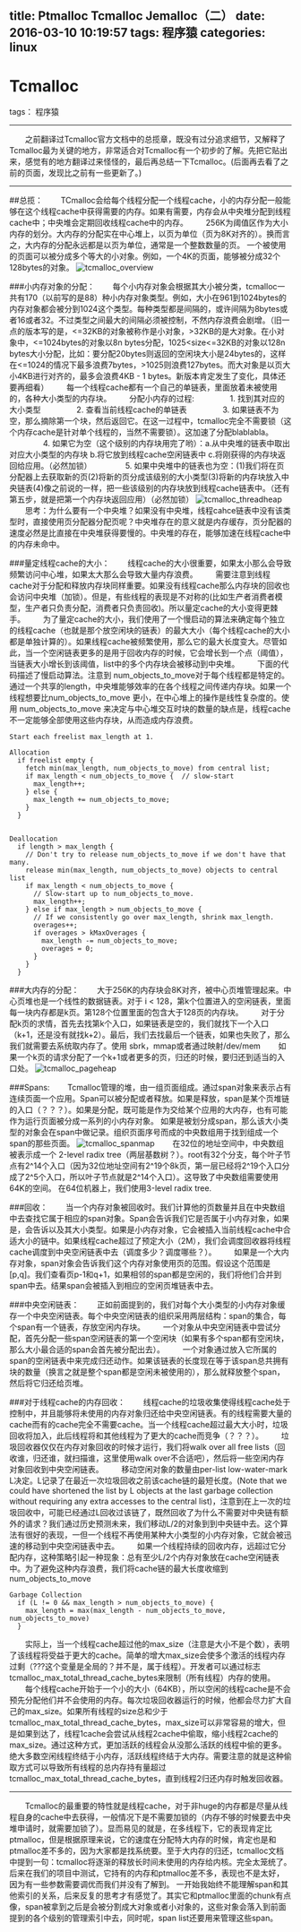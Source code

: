 title: Ptmalloc Tcmalloc Jemalloc（二）
date: 2016-03-10 10:19:57
tags: 程序猿
categories: linux
---

# Tcmalloc

tags： 程序猿

---

&emsp;&emsp;之前翻译过Tcmalloc官方文档中的总揽章，既没有过分追求细节，又解释了Tcmalloc最为关键的地方，非常适合对Tcmalloc有一个初步的了解。先把它贴出来，感觉有的地方翻译过来怪怪的，最后再总结一下Tcmalloc。(后面再去看了之前的页面，发现比之前有一些更新了。)

---

##总揽：
&emsp;&emsp;TCmalloc会给每个线程分配一个线程cache，小的内存分配一般能够在这个线程cache中获得需要的内存。如果有需要，内存会从中央堆分配到线程cache中；中央堆会定期回收线程cache中的内存。
&emsp;&emsp;256K为阈值区作为大小内存的划分。大内存的分配实在中心堆上，以页为单位（页为8K对齐的）。换而言之，大内存的分配永远都是以页为单位，通常是一个整数数量的页。
一个被使用的页面可以被分成多个等大的小对象。例如，一个4K的页面，能够被分成32个128bytes的对象。
![tcmalloc_overview](/images/tcmalloc_overview.gif)


###小内存对象的分配：
&emsp;&emsp;每个小内存对象会根据其大小被分类，tcmalloc一共有170（以前写的是88）种小内存对象类型。例如，大小在961到1024bytes的内存对象都会被分到1024这个类型。每种类型都是间隔的，或许间隔为8bytes或者16或者32。不过类型之间最大的间隔必须被控制，不然内存浪费会剧增。（旧一点的版本写的是，<=32KB的对象被称作是小对象，>32KB的是大对象。在小对象中，<=1024bytes的对象以8n bytes分配，1025<size<=32KB的对象以128n bytes大小分配，比如：要分配20bytes则返回的空闲块大小是24bytes的，这样在<=1024的情况下最多浪费7bytes，>1025则浪费127bytes。而大对象是以页大小4KB进行对齐的，最多会浪费4KB - 1 bytes。新版本肯定发生了变化，具体还要再细看）
&emsp;&emsp;每一个线程cache都有一个自己的单链表，里面放着未被使用的，各种大小类型的内存块。
&emsp;&emsp;分配小内存的过程:
&emsp;&emsp;&emsp;&emsp;	1. 找到其对应的大小类型
&emsp;&emsp;&emsp;&emsp;	2. 查看当前线程cache的单链表
&emsp;&emsp;&emsp;&emsp;	3. 如果链表不为空，那么摘除第一个块，然后返回它。在这一过程中，tcmalloc完全不需要锁（这个内存cache是针对单个线程的，当然不需要锁）。这加速了分配blablabla。
&emsp;&emsp;&emsp;&emsp;	4. 如果它为空（这个级别的内存块用完了哟）：a.从中央堆的链表中取出对应大小类型的内存块 b.将它放到线程cache空闲链表中 c.将刚获得的内存块返回给应用。（必然加锁）
&emsp;&emsp;&emsp;&emsp;5. 如果中央堆中的链表也为空：(1)我们将在页分配器上去获取新的页(2)将新的页分成该级别的大小类型(3)将新的内存块放入中央链表(4)像之前说的一样，把一些该级别的内存块放到线程cache链表中。（还有第五步，就是把第一个内存块返回应用）（必然加锁）
![tcmalloc_threadheap](/images/tcmalloc_threadheap.gif)
&emsp;&emsp;思考：为什么要有一个中央堆？如果没有中央堆，线程cahce链表中没有该类型时，直接使用页分配器分配页呢？中央堆存在的意义就是内存缓存，页分配器的速度必然是比直接在中央堆获得要慢的。中央堆的存在，能够加速在线程cache中的内存未命中。

###量定线程cache的大小：
&emsp;&emsp;线程cache的大小很重要，如果太小那么会导致频繁访问中心堆，如果太大那么会导致大量内存浪费。
&emsp;&emsp;需要注意到线程cache对于分配和释放内存块同样重要。如果没有线程cache那么内存块的回收也会访问中央堆（加锁）。但是，有些线程的表现是不对称的(比如生产者消费者模型，生产者只负责分配，消费者只负责回收)。所以量定cache的大小变得更棘手。
&emsp;&emsp;为了量定cache的大小，我们使用了一个慢启动的算法来确定每个独立的线程cache（也就是那个放空闲块的链表）的最大大小（每个线程cache的大小都是单独计算的）。如果线程cache被频繁使用，那么它的最大长度变大。尽管如此，当一个空闲链表更多的是用于回收内存的时候，它会增长到一个点（阈值），当链表大小增长到该阈值，list中的多个内存块会被移动到中央堆。
&emsp;&emsp;下面的代码描述了慢启动算法。注意到 num_objects_to_move对于每个线程都是特定的。通过一个共享的length，中央堆能够效率的在各个线程之间传递内存块。如果一个线程想要比num_objects_to_move 更小，在中心堆上的操作是线性复杂度的。使用 num_objects_to_move 来决定与中心堆交互时块的数量的缺点是，线程cache不一定能够全部使用这些内存块，从而造成内存浪费。

```
Start each freelist max_length at 1.

Allocation
  if freelist empty {
    fetch min(max_length, num_objects_to_move) from central list;
    if max_length < num_objects_to_move {  // slow-start
      max_length++;
    } else {
      max_length += num_objects_to_move;
    }
  }


Deallocation
  if length > max_length {
    // Don't try to release num_objects_to_move if we don't have that many.
    release min(max_length, num_objects_to_move) objects to central list
    if max_length < num_objects_to_move {
      // Slow-start up to num_objects_to_move.
      max_length++;
    } else if max_length > num_objects_to_move {
      // If we consistently go over max_length, shrink max_length.
      overages++;
      if overages > kMaxOverages {
        max_length -= num_objects_to_move;
        overages = 0;
      }
    }
  }
```

###大内存的分配：
&emsp;&emsp;大于256K的内存块会8K对齐，被中心页堆管理起来。中心页堆也是一个线性的数据链表。对于 i < 128，第k个位置进入的空闲链表，里面每一块内存都是k页。第128个位置里面的包含大于128页的内存块。
&emsp;&emsp;对于分配k页的求情，首先去找第k个入口，如果链表是空的，我们就找下一个入口（k+1，还是没有就找k+2）。最后，我们去找最后一个链表，如果也失败了，那么我们就需要去系统取内存了。使用 sbrk，mmap或者通过映射/dev/mem
&emsp;&emsp;如果一个k页的请求分配了一个k+1或者更多的页，归还的时候，要归还到适当的入口处。
![tcmalloc_pageheap](/images/tcmalloc_pageheap.gif)

###Spans:
&emsp;&emsp;Tcmalloc管理的堆，由一组页面组成。通过span对象来表示占有连续页面一个应用。Span可以被分配或者释放。如果是释放，span是某个页堆链的入口（？？？）。如果是分配，既可能是作为交给某个应用的大内存，也有可能作为运行页面被分成一系列的小内存对象。
如果是被划分成span，那么该大小类型的对象会在span中做记录。组织页面序号而成的中央数组用于找到组成一个span的那些页面。
![tcmalloc_spanmap](/images/tcmalloc_spanmap.gif)
&emsp;&emsp;在32位的地址空间中，中央数组被表示成一个 2-level radix tree（两层基数树？）。root有32个分支，每个叶子节点有2^14个入口（因为32位地址空间有2^19个8k页，第一层已经将2^19个入口分成了2^5个入口，所以叶子节点就是2^14个入口）。这导致了中央数组需要使用64K的空间。
	在64位机器上，我们使用3-level radix tree.

###回收：
&emsp;&emsp;当一个内存对象被回收时。我们计算他的页数量并且在中央数组中去查找它属于相应的span对象。Span会告诉我们它是否属于小内存对象，如果是，会告诉以及其大小类型。如果是小内存对象，它会被插入当前线程cache中合适大小的链中。如果线程cache超过了预定大小（2M），我们会调度回收器将线程cache调度到中央空闲链表中去（调度多少？调度哪些？）。
&emsp;&emsp;如果是一个大内存对象，span对象会告诉我们这个内存对象使用页的范围。假设这个范围是[p,q]。我们查看页p-1和q+1，如果相邻的span都是空闲的，我们将他们合并到span中去。结果span会被插入到相应的空闲页堆链表中去。

###中央空闲链表：
&emsp;&emsp;正如前面提到的，我们对每个大小类型的小内存对象缓存一个中央空闲链表。每个中央空闲链表的组织采用两层结构：span的集合，每个span有一个链表，存放空闲内存块。
&emsp;&emsp;一个对象从中央空闲链表中尝试分配，首先分配一些span空闲链表的第一个空闲块（如果有多个span都有空闲块，那么大小最合适的span会首先被分配出去）。
&emsp;&emsp;一个对象通过放入它所属的span的空闲链表中来完成归还动作。如果该链表的长度现在等于该span总共拥有块的数量（换言之就是整个span都是空闲未被使用的），那么就释放整个span，然后将它归还给页堆。

###对于线程cache的内存回收：
&emsp;&emsp;线程cache的垃圾收集使得线程cache处于控制中，并且能够将未使用的内存对象归还给中央空闲链表。有的线程需要大量的cache而有的cache完全不需要cache。当一个线程cache超过最大大小时，垃圾回收将加入，此后线程将和其他线程为了更大的cache而竞争（？？？）。
&emsp;&emsp;垃圾回收器仅仅在内存对象回收的时候才运行，我们将walk over all free lists（回收谁，归还谁，就扫描谁，这里使用walk over不合适吧），然后将一些空闲内存对象回收到中央空闲链表。
&emsp;&emsp;移动空闲对象的数量由per-list low-water-mark L决定。L记录了在最近一次垃圾回收之前该cache链的最短长度。(Note that we could have shortened the list by L objects at the last garbage collection without requiring any extra accesses to the central list)，注意到在上一次的垃圾回收中，可能已经通过L回收过该链了，既然回收了为什么不需要对中央链有额外的请求？我们通过历史预测未来，我们移动L/2的对象到到中央链中去。这个算法有很好的表现，一但一个线程不再使用某种大小类型的小内存对象，它就会被迅速的移动到中央空闲链表中去。
&emsp;&emsp;如果一个线程持续的回收内存，远超过它分配内存，这种策略引起一种现象：总有至少L/2个内存对象放在cache空闲链表中。为了避免这种内存浪费，我们将cache链的最大长度收缩到 num_objects_to_move

```
Garbage Collection
  if (L != 0 && max_length > num_objects_to_move) {
    max_length = max(max_length - num_objects_to_move, num_objects_to_move)
  }
```

&emsp;&emsp;实际上，当一个线程cache超过他的max_size（注意是大小不是个数），表明了该线程将受益于更大的cache。简单的增大max_size会使多个激活的线程内存过剩（???这个变量是全局的？并不是，属于线程）。开发者可以通过标志tcmalloc_max_total_thread_cache_bytes来限制（所有线程）内存的使用。
&emsp;&emsp;每个线程cache开始于一个小的大小（64KB），所以空闲的线程cache是不会预先分配他们并不会使用的内存。每次垃圾回收器运行的时候，他都会尽力扩大自己的max_size。如果所有线程的size总和少于tcmalloc_max_total_thread_cache_bytes，max_size可以非常容易的增大，但是如果到达了，线程1cache会尝试从线程2cache中偷取，缩小线程2cache的max_size。通过这种方式，更加活跃的线程会从没那么活跃的线程中偷的更多。绝大多数空闲线程终结于小内存，活跃线程终结于大内存。需要注意的就是这种偷取方式可以导致所有线程的总内存持有量超过tcmalloc_max_total_thread_cache_bytes，直到线程2归还内存时触发回收器。

---

&emsp;&emsp;Tcmalloc的最重要的特性就是线程cache，对于非huge的内存都是尽量从线程自身的cache中去获得，一般情况下是不需要加锁的（内存不够的时候要去中央堆申请时，就需要加锁了）。显而易见的就是，在多线程下，它的表现肯定比ptmalloc，但是根据原理来说，它的速度在分配特大内存的时候，肯定也是和ptmalloc差不多的，因为大家都是找系统要。至于大内存的归还，tcmalloc文档中提到一句：tcmalloc将逐渐的释放长时间未使用的内存给内核。完全太笼统了。后来在我们的项目中测试，它持有的内存和ptmalloc差不多，表现也不是太好，因为有一些参数需要调优而我们并没有了解到。
一开始我始终不能理解span和其他索引的关系，后来反复的思考才有感觉了。其实它和ptmalloc里面的chunk有点像，span被拿到之后是会被分割成大对象或者小对象的，这些对象会落入到前面提到的各个级别的管理索引中去，同时呢，span list还要用来管理这些span。
